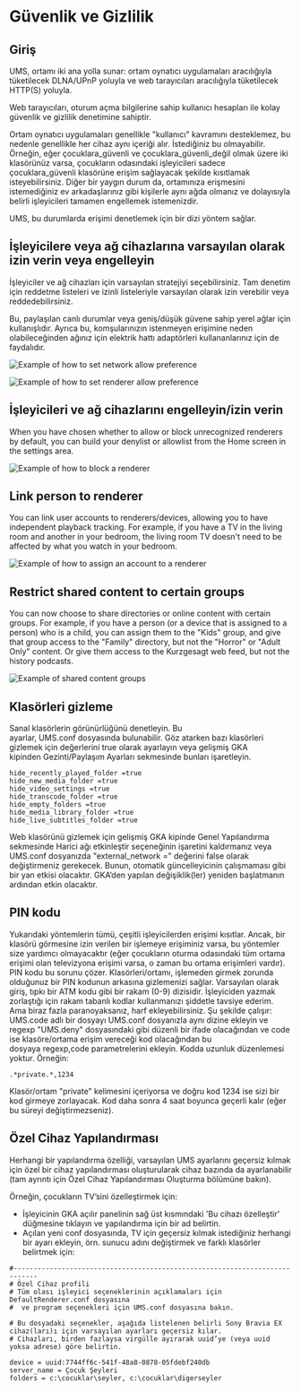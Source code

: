 # Güvenlik ve Gizlilik

## Giriş

UMS, ortamı iki ana yolla sunar: ortam oynatıcı uygulamaları aracılığıyla tüketilecek DLNA/UPnP yoluyla ve web tarayıcıları aracılığıyla tüketilecek HTTP(S) yoluyla.

Web tarayıcıları, oturum açma bilgilerine sahip kullanıcı hesapları ile kolay güvenlik ve gizlilik denetimine sahiptir.

Ortam oynatıcı uygulamaları genellikle "kullanıcı" kavramını desteklemez, bu nedenle genellikle her cihaz aynı içeriği alır. İstediğiniz bu olmayabilir. Örneğin, eğer çocuklara_güvenli ve çocuklara_güvenli_değil olmak üzere iki klasörünüz varsa, çocukların odasındaki işleyicileri sadece çocuklara_güvenli klasörüne erişim sağlayacak şekilde kısıtlamak isteyebilirsiniz. Diğer bir yaygın durum da, ortamınıza erişmesini istemediğiniz ev arkadaşlarınız gibi kişilerle aynı ağda olmanız ve dolayısıyla belirli işleyicileri tamamen engellemek istemenizdir.

UMS, bu durumlarda erişimi denetlemek için bir dizi yöntem sağlar.

## İşleyicilere veya ağ cihazlarına varsayılan olarak izin verin veya engelleyin
İşleyiciler ve ağ cihazları için varsayılan stratejiyi seçebilirsiniz. Tam denetim için reddetme listeleri ve izinli listeleriyle varsayılan olarak izin verebilir veya reddedebilirsiniz.

Bu, paylaşılan canlı durumlar veya geniş/düşük güvene sahip yerel ağlar için kullanışlıdır. Ayrıca bu, komşularınızın istenmeyen erişimine neden olabileceğinden ağınız için elektrik hattı adaptörleri kullananlarınız için de faydalıdır.

![Example of how to set network allow preference](@site/docs/img/whats-new-in-v14-network-allowblock-preference.png)

![Example of how to set renderer allow preference](@site/docs/img/whats-new-in-v14-renderer-allow-preference.png)

## İşleyicileri ve ağ cihazlarını engelleyin/izin verin

When you have chosen whether to allow or block unrecognized renderers by default, you can build your denylist or allowlist from the Home screen in the settings area.

![Example of how to block a renderer](@site/docs/img/whats-new-in-v14-block-renderer.png)

## Link person to renderer

You can link user accounts to renderers/devices, allowing you to have independent playback tracking. For example, if you have a TV in the living room and another in your bedroom, the living room TV doesn't need to be affected by what you watch in your bedroom.

![Example of how to assign an account to a renderer](@site/docs/img/whats-new-in-v14-assign-account-to-renderer.png)

## Restrict shared content to certain groups

You can now choose to share directories or online content with certain groups. For example, if you have a person (or a device that is assigned to a person) who is a child, you can assign them to the "Kids" group, and give that group access to the "Family" directory, but not the "Horror" or "Adult Only" content. Or give them access to the Kurzgesagt web feed, but not the history podcasts.

![Example of shared content groups](@site/docs/img/whats-new-in-v14-shared-content-group.png)

## Klasörleri gizleme

Sanal klasörlerin görünürlüğünü denetleyin. Bu ayarlar, UMS.conf dosyasında bulunabilir. Göz atarken bazı klasörleri gizlemek için değerlerini true olarak ayarlayın veya gelişmiş GKA kipinden Gezinti/Paylaşım Ayarları sekmesinde bunları işaretleyin.

```
hide_recently_played_folder =true
hide_new_media_folder =true
hide_video_settings =true
hide_transcode_folder =true
hide_empty_folders =true
hide_media_library_folder =true
hide_live_subtitles_folder =true
```

Web klasörünü gizlemek için gelişmiş GKA kipinde Genel Yapılandırma sekmesinde Harici ağı etkinleştir seçeneğinin işaretini kaldırmanız veya UMS.conf dosyanızda "external_network =" değerini false olarak değiştirmeniz gerekecek. Bunun, otomatik güncelleyicinin çalışmaması gibi bir yan etkisi olacaktır. GKA’den yapılan değişiklik(ler) yeniden başlatmanın ardından etkin olacaktır.

## PIN kodu

Yukarıdaki yöntemlerin tümü, çeşitli işleyicilerden erişimi kısıtlar. Ancak, bir klasörü görmesine izin verilen bir işlemeye erişiminiz varsa, bu yöntemler size yardımcı olmayacaktır (eğer çocukların oturma odasındaki tüm ortama erişimi olan televizyona erişimi varsa, o zaman bu ortama erişimleri vardır). PIN kodu bu sorunu çözer. Klasörleri/ortamı, işlemeden girmek zorunda olduğunuz bir PIN kodunun arkasına gizlemenizi sağlar. Varsayılan olarak giriş, tıpkı bir ATM kodu gibi bir rakam (0-9) dizisidir. İşleyiciden yazmak zorlaştığı için rakam tabanlı kodlar kullanmanızı şiddetle tavsiye ederim. Ama biraz fazla paranoyaksanız, harf ekleyebilirsiniz. Şu şekilde çalışır: UMS.code adlı bir dosyayı UMS.conf dosyanızla aynı dizine ekleyin ve regexp "UMS.deny" dosyasındaki gibi düzenli bir ifade olacağından ve code ise klasöre/ortama erişim vereceği kod olacağından bu dosyaya regexp,code parametrelerini ekleyin. Kodda uzunluk düzenlemesi yoktur. Örneğin:
```
.*private.*,1234
```

Klasör/ortam "private" kelimesini içeriyorsa ve doğru kod 1234 ise sizi bir kod girmeye zorlayacak. Kod daha sonra 4 saat boyunca geçerli kalır (eğer bu süreyi değiştirmezseniz).

## Özel Cihaz Yapılandırması

Herhangi bir yapılandırma özelliği, varsayılan UMS ayarlarını geçersiz kılmak için özel bir cihaz yapılandırması oluşturularak cihaz bazında da ayarlanabilir (tam ayrıntı için Özel Cihaz Yapılandırması Oluşturma bölümüne bakın).

Örneğin, çocukların TV’sini özelleştirmek için:
- İşleyicinin GKA açılır panelinin sağ üst kısmındaki 'Bu cihazı özelleştir' düğmesine tıklayın ve yapılandırma için bir ad belirtin.
- Açılan yeni conf dosyasında, TV için geçersiz kılmak istediğiniz herhangi bir ayarı ekleyin, örn. sunucu adını değiştirmek ve farklı klasörler belirtmek için:
```
#----------------------------------------------------------------------------
# Özel Cihaz profili
# Tüm olası işleyici seçeneklerinin açıklamaları için DefaultRenderer.conf dosyasına
#  ve program seçenekleri için UMS.conf dosyasına bakın.

# Bu dosyadaki seçenekler, aşağıda listelenen belirli Sony Bravia EX cihaz(ları)ı için varsayılan ayarları geçersiz kılar.
# Cihazları, birden fazlaysa virgülle ayırarak uuid’ye (veya uuid yoksa adrese) göre belirtin.

device = uuid:7744ff6c-541f-48a8-0878-05fdebf240db
server_name = Çocuk Şeyleri
folders = c:\cocuklar\seyler, c:\cocuklar\digerseyler
```
